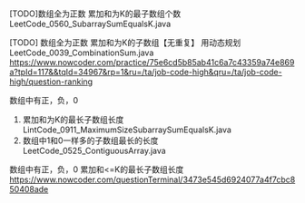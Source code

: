 ##
 [TODO]数组全为正数
 累加和为K的最子数组个数
 LeetCode_0560_SubarraySumEqualsK.java
 

[TODO]
数组全为正数
累加和为K的子数组【无重复】
用动态规划
LeetCode_0039_CombinationSum.java
https://www.nowcoder.com/practice/75e6cd5b85ab41c6a7c43359a74e869a?tpId=117&&tqId=34967&rp=1&ru=/ta/job-code-high&qru=/ta/job-code-high/question-ranking

 数组中有正，负，0
 1. 累加和为K的最长子数组长度
    LintCode_0911_MaximumSizeSubarraySumEqualsK.java
  2. 数组中1和0一样多的子数组最长的长度
     LeetCode_0525_ContiguousArray.java


 
 数组中有正，负，0
 累加和<=K的最长子数组长度
 https://www.nowcoder.com/questionTerminal/3473e545d6924077a4f7cbc850408ade

